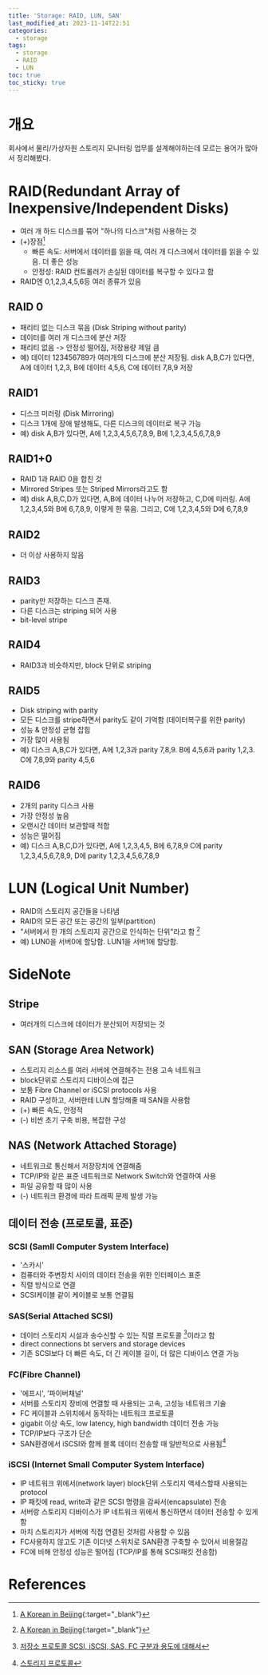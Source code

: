 ```yaml
---
title: 'Storage: RAID, LUN, SAN'
last_modified_at: 2023-11-14T22:51
categories:
  - storage
tags:
  - storage
  - RAID
  - LUN
toc: true
toc_sticky: true
---
```


# 개요
회사에서 물리/가상자원 스토리지 모니터링 업무를 설계해야하는데 모르는 용어가 많아서 정리해봤다. <br/>

[//]: # (물리 스토리지 장비부터 이 장비를 연결한 cloud platform에서 할당한 가상 storage 자원까지 모니터링을 해야하는데 물리부터 막혔다. )


# RAID(Redundant Array of Inexpensive/Independent Disks)
- 여러 개 하드 디스크를 묶어 "하나의 디스크"처럼 사용하는 것 
- (+)장점[^fn1]
  - 빠른 속도: 서버에서 데이터를 읽을 때, 여러 개 디스크에서 데이터를 읽을 수 있음. 더 좋은 성능
  - 안정성: RAID 컨트롤러가 손실된 데이터를 복구할 수 있다고 함
- RAID엔  0,1,2,3,4,5,6등 여러 종류가 있음

## RAID 0
- 패리티 없는 디스크 묶음 (Disk Striping without parity)
- 데이터를 여러 개 디스크에 분산 저장
- 패리티 없음 -> 안정성 떨어짐, 저장용량 제일 큼
- 예) 데이터 123456789가 여러개의 디스크에 분산 저장됨. disk A,B,C가 있다면, A에 데이터 1,2,3, B에 데이터 4,5,6, C에 데이터 7,8,9 저장

## RAID1
- 디스크 미러링 (Disk Mirroring)
- 디스크 1개에 장애 발생해도, 다른 디스크의 데이터로 복구 가능 
- 예) disk A,B가 있다면, A에 1,2,3,4,5,6,7,8,9, B에 1,2,3,4,5,6,7,8,9

## RAID1+0
- RAID 1과 RAID 0을 합친 것
- Mirrored Stripes 또는 Striped Mirrors라고도 함
- 예) disk A,B,C,D가 있다면, A,B에 데이터 나누어 저장하고, C,D에 미러링. 
  A에 1,2,3,4,5와 B에 6,7,8,9, 이렇게 한 묶음. 그리고, C에 1,2,3,4,5와 D에 6,7,8,9

## RAID2
- 더 이상 사용하지 않음

## RAID3
- parity만 저장하는 디스크 존재.
- 다른 디스크는 striping 되어 사용
- bit-level stripe

## RAID4
- RAID3과 비슷하지만, block 단위로 striping

## RAID5
- Disk striping with parity
- 모든 디스크를 stripe하면서 parity도 같이 기억함 (데이터복구를 위한 parity)
- 성능 & 안정성 균형 잡힘
- 가장 많이 사용됨
- 예) 디스크 A,B,C가 있다면, A에 1,2,3과 parity 7,8,9. B에 4,5,6과 parity 1,2,3. C에 7,8,9와 parity 4,5,6

## RAID6
- 2개의 parity 디스크 사용
- 가장 안정성 높음
- 오랜시간 데이터 보관할때 적합
- 성능은 떨어짐
- 예) 디스크 A,B,C,D가 있다면, A에 1,2,3,4,5, B에 6,7,8,9 C에 parity 1,2,3,4,5,6,7,8,9, D에 parity 1,2,3,4,5,6,7,8,9

# LUN (Logical Unit Number)
- RAID의 스토리지 공간들을 나타냄 
- RAID의 모든 공간 또는 공간의 일부(partition)
- "서버에서 한 개의 스토리지 공간으로 인식하는 단위"라고 함 [^fn1]
- 예) LUN0을 서버0에 할당함. LUN1을 서버1에 할당함. 


# SideNote
## Stripe
- 여러개의 디스크에 데이터가 분산되어 저장되는 것


## SAN (Storage Area Network)
- 스토리지 리소스를 여러 서버에 연결해주는 전용 고속 네트워크
- block단위로 스토리지 디바이스에 접근
- 보통 Fibre Channel or iSCSI protocols 사용
- RAID 구성하고, 서버한테 LUN 할당해줄 때 SAN을 사용함
- (+) 빠른 속도, 안정적
- (-) 비싼 초기 구축 비용, 복잡한 구성


## NAS (Network Attached Storage)
- 네트워크로 통신해서 저장장치에 연결해줌
- TCP/IP와 같은 표준 네트워크로 Network Switch와 연결하여 사용 
- 파일 공유할 때 많이 사용 
- (-) 네트워크 환경에 따라 트래픽 문제 발생 가능

## 데이터 전송 (프로토콜, 표준) 

### SCSI (Samll Computer System Interface)
- '스카시'
- 컴퓨터와 주변장치 사이의 데이터 전송을 위한 인터페이스 표준
- 직렬 방식으로 연결
- SCSI케이블 같이 케이블로 보통 연결됨


### SAS(Serial Attached SCSI)
- 데이터 스토리지 시설과 송수신할 수 있는 직렬 프로토콜 [^fn5]이라고 함
- direct connections bt servers and storage devices
- 기존 SCSI보다 더 빠른 속도, 더 긴 케이블 길이, 더 많은 디바이스 연결 가능

### FC(Fibre Channel)
- '에프시', '파이버채널'
- 서버를 스토리지 장비에 연결할 때 사용되는 고속, 고성능 네트워크 기술
- FC 케이블과 스위치에서 동작하는 네트워크 프로토콜
- gigabit 이상 속도, low latency, high bandwidth 데이터 전송 가능
- TCP/IP보다 구조가 단순
- SAN환경에서 iSCSI와 함께 블록 데이터 전송할 때 일반적으로 사용됨[^fn6]


### iSCSI (Internet Small Computer System Interface)
- IP 네트워크 위에서(network layer) block단위 스토리지 액세스할때 사용되는 protocol
- IP 패킷에 read, write과 같은 SCSI 명령을 감싸서(encapsulate) 전송
- 서버랑 스토리지 디바이스가 IP 네트워크 위에서 통신하면서 데이터 전송할 수 있게함
- 마치 스토리지가 서버에 직접 연결된 것처럼 사용할 수 있음
- FC사용하지 않고도 기존 이더넷 스위치로 SAN환경 구축할 수 있어서 비용절감
- FC에 비해 안정성 성능은 떨어짐 (TCP/IP를 통해 SCSI패킷 전송함)

[//]: # (## cloud platform 에서 물리 스토리지 장비 사용하기)

[//]: # (- OpenStack 이라는 클라우드 플랫폼을 예제로 들자면, OpenStack에서는 스토리지 관련 Cinder와 Manila 스토리지 서비스가 존재함)

[//]: # (- 내가 NetApp이라는 물리장비를 사용해 OpenStack 스토리지 가상자원을 만들고 싶다면, Cinder쪽에 명령어로 NetApp을 연결해야함)

[//]: # (- 이 연결한 NetApp을 이제 Cinder 쪽 volume으로 사용할 수 있다고 함. vm instance를 생성하고, Cinder volume을 연결하고 싶을 때 volume type에 뜨는 형태라고 이해)

[//]: # (- Cinder API를 사용해 volume을 생성하겠지만, 실질적으로 사용하는 물리 장비는 NetApp일거임. )

# References
[^fn1]: [A Korean in Beijing](https://koreaninbeijing.tistory.com/417){:target="_blank"}
[^fn2]: [1nfra IT Blog: LUN(Logical Unit Number)이란](https://blog.1nfra.kr/226){:target="_blank"}
[^fn3]: [NetApp: Volumes, qtrees, files, and LUNs](https://docs.netapp.com/us-en/ontap/concepts/volumes-qtrees-files-luns-concept.html){:target="_blank"}
[^fn4]: [동국시스템스: Volumes, qtrees, files, and LUNs](https://www.dknyou.com/blog/?q=YToxOntzOjEyOiJrZXl3b3JkX3R5cGUiO3M6MzoiYWxsIjt9&bmode=view&idx=6123731&t=board){:target="_blank"}
[^fn5]: [저장소 프로토콜 SCSI, iSCSI, SAS, FC 구분과 용도에 대해서](https://blog.naver.com/zagatoson/222446702817)
[^fn6]: [스토리지 프로토콜](https://tech.gluesys.com/blog/2019/12/17/storage_2_intro.html)
